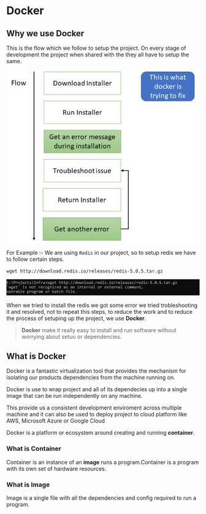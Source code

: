 # Docker 

## Why we use Docker
This is the flow which we follow to setup the project. On every stage of development the project when shared with the they all have to setup the same.

![Why we use Docker](https://github.com/aman7797/Infra/blob/master/Docker%20Practice/ReadMe/img/WhyDocker.png)

For Example :- We are using `Redis` in our project, so to setup redis we have to follow certain steps.

    wget http://download.redis.io/releases/redis-5.0.5.tar.gz

![Docker Troubleshoot](https://github.com/aman7797/Infra/blob/master/Docker%20Practice/ReadMe/img/Troubleshoot.PNG)

When we tried to install the redis we got some error we tried trobleshooting it and resolved, not to repeat this steps,
to reduce the work and to reduce the process of setuping up the project, we use **Docker**.

> **Docker** make it really easy to install and run software without worrying about setuo or dependencies.

## What is Docker

Docker is a fantastic virtualization tool that provides the mechanism for isolating our products dependencies from the machine running on.

Docker is use to wrap project and all of its dependecies up into a single image that can be run independently on any machine. 

This provide us a consistent development enviroment across multiple machine and it can also be used to deploy project to cloud platform like AWS, Microsoft Azure or Google Cloud

Docker is a platform or ecosystem around creating and running **container**.

### What is Container

Container is an instance of an **image** runs a program.Container is a program with its own set of hardware resources.

### What is Image

Image is a single file with all the dependencies and config required to run a program.
